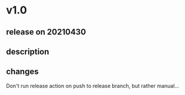 # v1.0

## release on 20210430

## description

## changes

Don't run release action on push to release branch, but rather manual…

